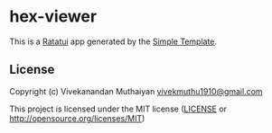 # hex-viewer

This is a [Ratatui] app generated by the [Simple Template].

[Ratatui]: https://ratatui.rs
[Simple Template]: https://github.com/ratatui/templates/tree/main/simple

## License

Copyright (c) Vivekanandan Muthaiyan <vivekmuthu1910@gmail.com>

This project is licensed under the MIT license ([LICENSE] or <http://opensource.org/licenses/MIT>)

[LICENSE]: ./LICENSE

